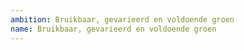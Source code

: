 ```yaml
---
ambition: Bruikbaar, gevarieerd en voldoende groen
name: Bruikbaar, gevarieerd en voldoende groen
---
```

